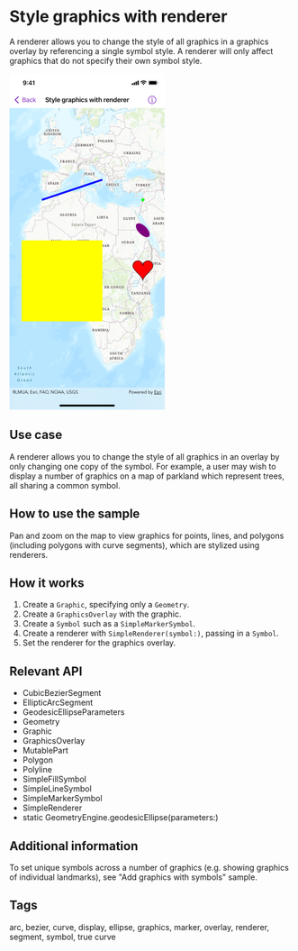 # Style graphics with renderer

A renderer allows you to change the style of all graphics in a graphics overlay by referencing a single symbol style. A renderer will only affect graphics that do not specify their own symbol style.

![Screenshot of style graphics with renderer sample](style-graphics-with-renderer.png)

## Use case

A renderer allows you to change the style of all graphics in an overlay by only changing one copy of the symbol. For example, a user may wish to display a number of graphics on a map of parkland which represent trees, all sharing a common symbol.

## How to use the sample

Pan and zoom on the map to view graphics for points, lines, and polygons (including polygons with curve segments), which are stylized using renderers.

## How it works

1. Create a `Graphic`, specifying only a `Geometry`.
2. Create a `GraphicsOverlay` with the graphic.
3. Create a `Symbol` such as a `SimpleMarkerSymbol`.
4. Create a renderer with `SimpleRenderer(symbol:)`, passing in a `Symbol`.
5. Set the renderer for the graphics overlay.

## Relevant API

* CubicBezierSegment
* EllipticArcSegment
* GeodesicEllipseParameters
* Geometry
* Graphic
* GraphicsOverlay
* MutablePart
* Polygon
* Polyline
* SimpleFillSymbol
* SimpleLineSymbol
* SimpleMarkerSymbol
* SimpleRenderer
* static GeometryEngine.geodesicEllipse(parameters:)

## Additional information

To set unique symbols across a number of graphics (e.g. showing graphics of individual landmarks), see "Add graphics with symbols" sample.

## Tags

arc, bezier, curve, display, ellipse, graphics, marker, overlay, renderer, segment, symbol, true curve